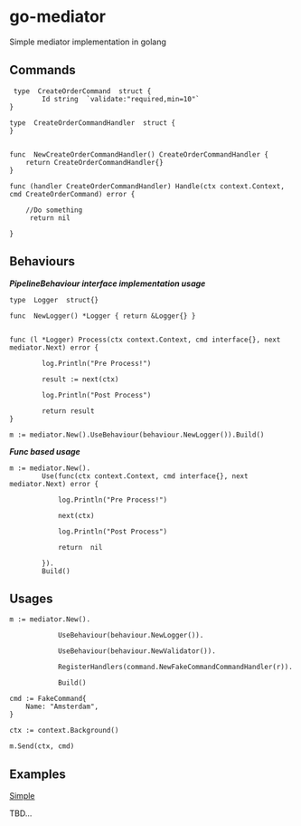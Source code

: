 

# go-mediator
Simple mediator implementation in golang

## Commands

     type  CreateOrderCommand  struct { 
		    Id string  `validate:"required,min=10"` 
    }
 
    type  CreateOrderCommandHandler  struct {  
    }
     
    
    func  NewCreateOrderCommandHandler() CreateOrderCommandHandler {
	    return CreateOrderCommandHandler{}
    }
     
    func (handler CreateOrderCommandHandler) Handle(ctx context.Context, cmd CreateOrderCommand) error {
    
	    //Do something
	     return nil
    
    }
    
## Behaviours 

***PipelineBehaviour interface implementation usage***

    type  Logger  struct{}
    
    func  NewLogger() *Logger { return &Logger{} }
    
    
    func (l *Logger) Process(ctx context.Context, cmd interface{}, next mediator.Next) error { 
    
		    log.Println("Pre Process!")
		    
		    result := next(ctx)
		    
		    log.Println("Post Process")
		    
		    return result
    }
    
    m := mediator.New().UseBehaviour(behaviour.NewLogger()).Build()

***Func based usage***

    m := mediator.New().
		    Use(func(ctx context.Context, cmd interface{}, next mediator.Next) error {
		    
			    log.Println("Pre Process!")
			    
			    next(ctx)
			    
			    log.Println("Post Process") 
			    
			    return  nil
		    
		    }).
		    Build()
       

## Usages

    m := mediator.New(). 
			    
			    UseBehaviour(behaviour.NewLogger()).
			    
			    UseBehaviour(behaviour.NewValidator()).
			    
			    RegisterHandlers(command.NewFakeCommandCommandHandler(r)).
			    
			    Build()

    cmd := FakeCommand{
	    Name: "Amsterdam", 
    }
    
    ctx := context.Background()
     
    m.Send(ctx, cmd)
    
## Examples
[Simple](https://github.com/eyazici90/go-mediator/tree/master/examples)

TBD...
